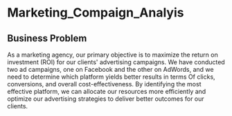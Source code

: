 # Marketing_Compaign_Analyis

## Business Problem

As a marketing agency, our primary objective is to maximize the return on investment (ROI) for our clients' advertising campaigns. We have conducted two ad campaigns, one on Facebook and the other on AdWords, and we need to determine which platform yields better results in terms Of clicks, conversions, and overall cost-effectiveness. By identifying the most effective platform, we can allocate our resources more efficiently and optimize our advertising strategies to deliver better outcomes for our clients.
